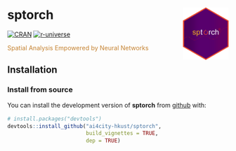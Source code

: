 
<!-- README.md is generated from README.Rmd. Please edit that file -->

# sptorch <img src="man/figures/logo.png" align="right" height="120"/>

<!-- badges: start -->

[![CRAN](https://www.r-pkg.org/badges/version/sptorch)](https://CRAN.R-project.org/package=sptorch)
[![r-universe](https://spatlyu.r-universe.dev/badges/sptorch)](https://spatlyu.r-universe.dev/sptorch)

<!-- badges: end -->

<font color=#c58332><span class="bolder">Spatial Analysis Empowered by
Neural Networks</span></font>

## Installation

### Install from source

You can install the development version of **sptorch** from
[github](https://github.com/ai4city-hkust/sptorch) with:

``` r
# install.packages("devtools")
devtools::install_github("ai4city-hkust/sptorch",
                         build_vignettes = TRUE,
                         dep = TRUE)
```
